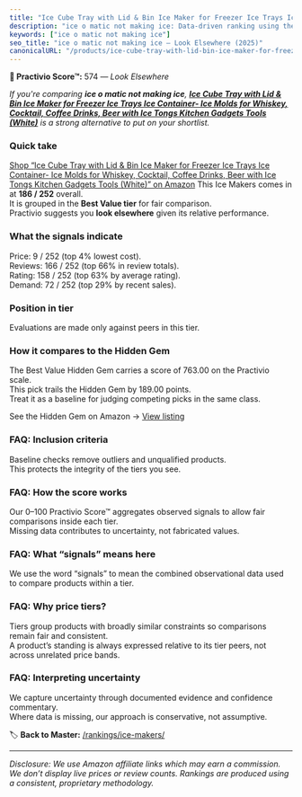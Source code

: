 ```yaml
---
title: "Ice Cube Tray with Lid & Bin Ice Maker for Freezer Ice Trays Ice Container- Ice Molds for Whiskey, Cocktail, Coffee Drinks, Beer with Ice Tongs Kitchen Gadgets Tools (White)"
description: "ice o matic not making ice: Data-driven ranking using the Practivio Score™. Positioned by quality, value, demand, findability, momentum."
keywords: ["ice o matic not making ice"]
seo_title: "ice o matic not making ice — Look Elsewhere (2025)"
canonicalURL: "/products/ice-cube-tray-with-lid-bin-ice-maker-for-freezer-ice-trays-ice-container-ice-molds-for-whiskey-cocktail-coffee-drinks-beer-with-ice-tongs-kitchen-gadgets-tools-white-B0DT3Y3RFY/"
---
```


**🚫 Practivio Score™:** 574 — _Look Elsewhere_


*If you're comparing **ice o matic not making ice**, **[Ice Cube Tray with Lid & Bin Ice Maker for Freezer Ice Trays Ice Container- Ice Molds for Whiskey, Cocktail, Coffee Drinks, Beer with Ice Tongs Kitchen Gadgets Tools (White)](https://www.amazon.com/dp/B0DT3Y3RFY?tag=practivio-20)** is a strong alternative to put on your shortlist.*
### Quick take
[Shop “Ice Cube Tray with Lid & Bin Ice Maker for Freezer Ice Trays Ice Container- Ice Molds for Whiskey, Cocktail, Coffee Drinks, Beer with Ice Tongs Kitchen Gadgets Tools (White)” on Amazon](https://www.amazon.com/dp/B0DT3Y3RFY?tag=practivio-20)
This Ice Makers comes in at **186 / 252** overall.  
It is grouped in the **Best Value tier** for fair comparison.  
Practivio suggests you **look elsewhere** given its relative performance.

### What the signals indicate
Price: 9 / 252 (top 4% lowest cost).  
Reviews: 166 / 252 (top 66% in review totals).  
Rating: 158 / 252 (top 63% by average rating).  
Demand: 72 / 252 (top 29% by recent sales).

### Position in tier
Evaluations are made only against peers in this tier.

### How it compares to the Hidden Gem
The Best Value Hidden Gem carries a score of 763.00 on the Practivio scale.  
This pick trails the Hidden Gem by 189.00 points.  
Treat it as a baseline for judging competing picks in the same class.  

See the Hidden Gem on Amazon → [View listing](https://www.amazon.com/dp/B00197WV7I?tag=practivio-20)

### FAQ: Inclusion criteria
Baseline checks remove outliers and unqualified products.  
This protects the integrity of the tiers you see.

### FAQ: How the score works
Our 0–100 Practivio Score™ aggregates observed signals to allow fair comparisons inside each tier.  
Missing data contributes to uncertainty, not fabricated values.

### FAQ: What “signals” means here
We use the word “signals” to mean the combined observational data used to compare products within a tier.

### FAQ: Why price tiers?
Tiers group products with broadly similar constraints so comparisons remain fair and consistent.  
A product’s standing is always expressed relative to its tier peers, not across unrelated price bands.

### FAQ: Interpreting uncertainty
We capture uncertainty through documented evidence and confidence commentary.  
Where data is missing, our approach is conservative, not assumptive.


🏷️ **Back to Master:** [/rankings/ice-makers/](/rankings/ice-makers/)

---
_Disclosure: We use Amazon affiliate links which may earn a commission. We don’t display live prices or review counts. Rankings are produced using a consistent, proprietary methodology._
